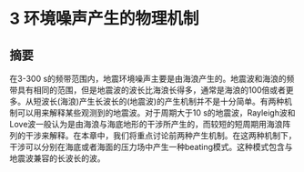 # 3 环境噪声产生的物理机制



## 摘要

在3-300 s的频带范围内，地震环境噪声主要是由海浪产生的。地震波和海浪的频带具有相同的范围，但是地震波的波长比海浪长得多，通常是海浪的100倍或者更多。从短波长(海浪)产生长波长的(地震波)的产生机制并不是十分简单。有两种机制可以用来解释某些观测到的地震波。对于周期大于10 s的地震波，Rayleigh波和Love波一般认为是由海浪与海底地形的干涉所产生的，而较短的短周期用海浪阵列的干涉来解释。在本章中，我们将重点讨论前两种产生机制。在这两种机制下，干涉可以分别在海底或者海面的压力场中产生一种beating模式。这种模式包含与地震波兼容的长波长的波。

